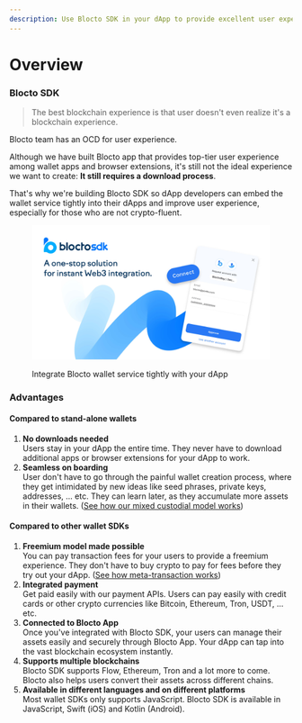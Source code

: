 ```yaml
---
description: Use Blocto SDK in your dApp to provide excellent user experience
---
```


# Overview

### Blocto SDK

> The best blockchain experience is that user doesn't even realize it's a blockchain experience.

Blocto team has an OCD for user experience.

Although we have built Blocto app that provides top-tier user experience among wallet apps and browser extensions, it's still not the ideal experience we want to create: **It still requires a download process**.

That's why we're building Blocto SDK so dApp developers can embed the wallet service tightly into their dApps and improve user experience, especially for those who are not crypto-fluent.

<figure><img src="../.gitbook/assets/Blocto SDK_Banner_20230511.jpg" alt=""><figcaption><p>Integrate Blocto wallet service tightly with your dApp</p></figcaption></figure>

### Advantages

#### Compared to stand-alone wallets

1. **No downloads needed**\
   Users stay in your dApp the entire time. They never have to download additional apps or browser extensions for your dApp to work.
2. **Seamless on boarding**\
   User don't have to go through the painful wallet creation process, where they get intimidated by new ideas like seed phrases, private keys, addresses, ... etc. They can learn later, as they accumulate more assets in their wallets. ([See how our mixed custodial model works](../technical-documents/key-management.md))

#### Compared to other wallet SDKs

1. **Freemium model made possible**\
   You can pay transaction fees for your users to provide a freemium experience. They don't have to buy crypto to pay for fees before they try out your dApp. ([See how meta-transaction works](../technical-documents/contract-wallet.md#meta-transaction))
2. **Integrated payment**\
   Get paid easily with our payment APIs. Users can pay easily with credit cards or other crypto currencies like Bitcoin, Ethereum, Tron, USDT, ... etc.
3. **Connected to Blocto App**\
   Once you've integrated with Blocto SDK, your users can manage their assets easily and securely through Blocto App. Your dApp can tap into the vast blockchain ecosystem instantly.
4. **Supports multiple blockchains**\
   Blocto SDK supports Flow, Ethereum, Tron and a lot more to come. Blocto also helps users convert their assets across different chains.
5. **Available in different languages and on different platforms**\
   Most wallet SDKs only supports JavaScript. Blocto SDK is available in JavaScript, Swift (iOS) and Kotlin (Android).
